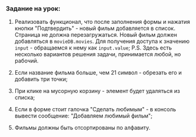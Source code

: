 ### Задание на урок:

1. Реализовать функционал, что после заполнения формы и нажатия кнопки "Подтвердить" - новый фильм добавляется в список. Страница не должна перезагружаться. Новый фильм должен добавляться в `movieDB.movies`. Для получения доступа к значению `input` - обращаемся к нему как `input.value`;
P.S. Здесь есть несколько вариантов решения задачи, принимается любой, но рабочий.

2. Если название фильма больше, чем 21 символ - обрезать его и добавить три точки;

3. При клике на мусорную корзину - элемент будет удаляться из списка;

4. Если в форме стоит галочка "Сделать любимым" - в консоль вывести сообщение: 
"Добавляем любимый фильм";

5. Фильмы должны быть отсортированы по алфавиту.

